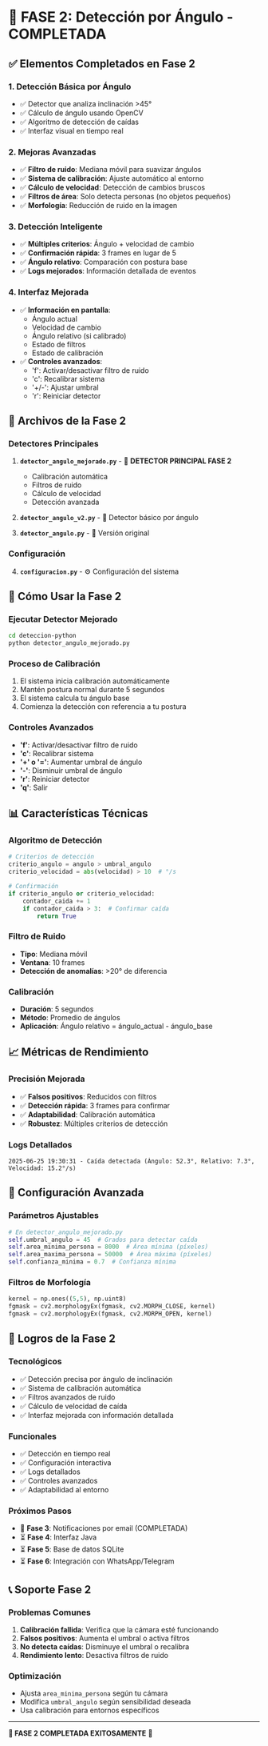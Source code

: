 # 🎯 FASE 2: Detección por Ángulo - COMPLETADA

## ✅ **Elementos Completados en Fase 2**

### 1. **Detección Básica por Ángulo**
- ✅ Detector que analiza inclinación >45°
- ✅ Cálculo de ángulo usando OpenCV
- ✅ Algoritmo de detección de caídas
- ✅ Interfaz visual en tiempo real

### 2. **Mejoras Avanzadas**
- ✅ **Filtro de ruido**: Mediana móvil para suavizar ángulos
- ✅ **Sistema de calibración**: Ajuste automático al entorno
- ✅ **Cálculo de velocidad**: Detección de cambios bruscos
- ✅ **Filtros de área**: Solo detecta personas (no objetos pequeños)
- ✅ **Morfología**: Reducción de ruido en la imagen

### 3. **Detección Inteligente**
- ✅ **Múltiples criterios**: Ángulo + velocidad de cambio
- ✅ **Confirmación rápida**: 3 frames en lugar de 5
- ✅ **Ángulo relativo**: Comparación con postura base
- ✅ **Logs mejorados**: Información detallada de eventos

### 4. **Interfaz Mejorada**
- ✅ **Información en pantalla**:
  - Ángulo actual
  - Velocidad de cambio
  - Ángulo relativo (si calibrado)
  - Estado de filtros
  - Estado de calibración
- ✅ **Controles avanzados**:
  - 'f': Activar/desactivar filtro de ruido
  - 'c': Recalibrar sistema
  - '+/-': Ajustar umbral
  - 'r': Reiniciar detector

## 📁 **Archivos de la Fase 2**

### **Detectores Principales**
1. **`detector_angulo_mejorado.py`** - 🎯 **DETECTOR PRINCIPAL FASE 2**
   - Calibración automática
   - Filtros de ruido
   - Cálculo de velocidad
   - Detección avanzada

2. **`detector_angulo_v2.py`** - 📐 Detector básico por ángulo
3. **`detector_angulo.py`** - 📐 Versión original

### **Configuración**
4. **`configuracion.py`** - ⚙️ Configuración del sistema

## 🚀 **Cómo Usar la Fase 2**

### **Ejecutar Detector Mejorado**
```bash
cd deteccion-python
python detector_angulo_mejorado.py
```

### **Proceso de Calibración**
1. El sistema inicia calibración automáticamente
2. Mantén postura normal durante 5 segundos
3. El sistema calcula tu ángulo base
4. Comienza la detección con referencia a tu postura

### **Controles Avanzados**
- **'f'**: Activar/desactivar filtro de ruido
- **'c'**: Recalibrar sistema
- **'+' o '='**: Aumentar umbral de ángulo
- **'-'**: Disminuir umbral de ángulo
- **'r'**: Reiniciar detector
- **'q'**: Salir

## 📊 **Características Técnicas**

### **Algoritmo de Detección**
```python
# Criterios de detección
criterio_angulo = angulo > umbral_angulo
criterio_velocidad = abs(velocidad) > 10  # °/s

# Confirmación
if criterio_angulo or criterio_velocidad:
    contador_caida += 1
    if contador_caida > 3:  # Confirmar caída
        return True
```

### **Filtro de Ruido**
- **Tipo**: Mediana móvil
- **Ventana**: 10 frames
- **Detección de anomalías**: >20° de diferencia

### **Calibración**
- **Duración**: 5 segundos
- **Método**: Promedio de ángulos
- **Aplicación**: Ángulo relativo = ángulo_actual - ángulo_base

## 📈 **Métricas de Rendimiento**

### **Precisión Mejorada**
- ✅ **Falsos positivos**: Reducidos con filtros
- ✅ **Detección rápida**: 3 frames para confirmar
- ✅ **Adaptabilidad**: Calibración automática
- ✅ **Robustez**: Múltiples criterios de detección

### **Logs Detallados**
```
2025-06-25 19:30:31 - Caída detectada (Ángulo: 52.3°, Relativo: 7.3°, Velocidad: 15.2°/s)
```

## 🔧 **Configuración Avanzada**

### **Parámetros Ajustables**
```python
# En detector_angulo_mejorado.py
self.umbral_angulo = 45  # Grados para detectar caída
self.area_minima_persona = 8000  # Área mínima (píxeles)
self.area_maxima_persona = 50000  # Área máxima (píxeles)
self.confianza_minima = 0.7  # Confianza mínima
```

### **Filtros de Morfología**
```python
kernel = np.ones((5,5), np.uint8)
fgmask = cv2.morphologyEx(fgmask, cv2.MORPH_CLOSE, kernel)
fgmask = cv2.morphologyEx(fgmask, cv2.MORPH_OPEN, kernel)
```

## 🎉 **Logros de la Fase 2**

### **Tecnológicos**
- ✅ Detección precisa por ángulo de inclinación
- ✅ Sistema de calibración automática
- ✅ Filtros avanzados de ruido
- ✅ Cálculo de velocidad de caída
- ✅ Interfaz mejorada con información detallada

### **Funcionales**
- ✅ Detección en tiempo real
- ✅ Configuración interactiva
- ✅ Logs detallados
- ✅ Controles avanzados
- ✅ Adaptabilidad al entorno

### **Próximos Pasos**
- 🔄 **Fase 3**: Notificaciones por email (COMPLETADA)
- ⏳ **Fase 4**: Interfaz Java
- ⏳ **Fase 5**: Base de datos SQLite
- ⏳ **Fase 6**: Integración con WhatsApp/Telegram

## 📞 **Soporte Fase 2**

### **Problemas Comunes**
1. **Calibración fallida**: Verifica que la cámara esté funcionando
2. **Falsos positivos**: Aumenta el umbral o activa filtros
3. **No detecta caídas**: Disminuye el umbral o recalibra
4. **Rendimiento lento**: Desactiva filtros de ruido

### **Optimización**
- Ajusta `area_minima_persona` según tu cámara
- Modifica `umbral_angulo` según sensibilidad deseada
- Usa calibración para entornos específicos

---

**🎯 FASE 2 COMPLETADA EXITOSAMENTE** 🎯 